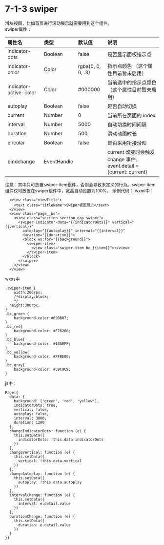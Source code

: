 # 7-1-3 swiper

滑块视图，比如首页进行滚动展示就需要用到这个组件。  
swiper属性：

| 属性名 | 类型 | 默认值 | 说明 |
| :--- | :--- | :--- | :--- |
| indicator-dots | Boolean | false | 是否显示面板指示点 |
| indicator-color | Color | rgba(0, 0, 0, .3) | 指示点颜色 （这个属性目前暂未启用） |
| indicator-active-color | Color | #000000 | 当前选中的指示点颜色 （这个属性目前暂未启用） |
| autoplay | Boolean | false | 是否自动切换 |
| current | Number | 0 | 当前所在页面的 index |
| interval | Number | 5000 | 自动切换时间间隔 |
| duration | Number | 500 | 滑动动画时长 |
| circular | Boolean | false | 是否采用衔接滑动 |
| bindchange | EventHandle |  | current 改变时会触发 change 事件，event.detail = {current: current} |

注意：其中只可放置swiper-item组件，否则会导致未定义的行为。swiper-item组件仅可放置在swiper组件中，宽高自动设置为100%。
示例代码：
wxml中：
```
  <view class="viewTitle">    <text class="titleName">Swiper视图展示</text>  </view>  <view class="page__bd">    <view class="section section_gap swiper">      <swiper indicator-dots="{{indicatorDots}}" vertical="{{vertical}}"        autoplay="{{autoplay}}" interval="{{interval}}"         duration="{{duration}}">        <block wx:for="{{background}}">          <swiper-item>            <view class="swiper-item bc_{{item}}"></view>          </swiper-item>        </block>      </swiper>    </view>  </view>
```
wxss中
```
.swiper-item {	width:200rpx;	/*display:block;	*/  height:300rpx;}.bc_green {	background-color:#09BB07;}.bc_red{    background-color: #F76260;}.bc_blue{    background-color: #10AEFF;}.bc_yellow{    background-color: #FFBE00;}.bc_gray{    background-color: #C9C9C9;}
```
js中：
```
Page({  data: {    background: ['green', 'red', 'yellow'],    indicatorDots: true,    vertical: false,    autoplay: false,    interval: 3000,    duration: 1200  },  changeIndicatorDots: function (e) {    this.setData({      indicatorDots: !this.data.indicatorDots    })  },  changeVertical: function (e) {    this.setData({      vertical: !this.data.vertical    })  },  changeAutoplay: function (e) {    this.setData({      autoplay: !this.data.autoplay    })  },  intervalChange: function (e) {    this.setData({      interval: e.detail.value    })  },  durationChange: function (e) {    this.setData({      duration: e.detail.value    })  }})
```










